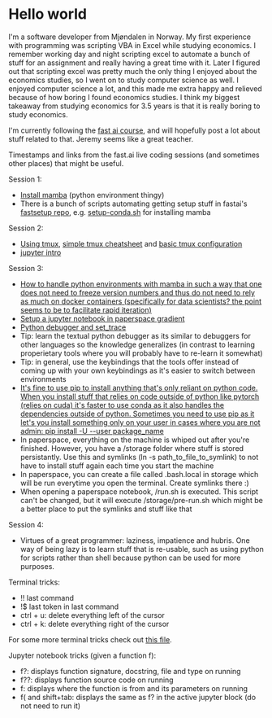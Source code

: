 # Hello world

I'm a software developer from Mjøndalen in Norway. My first experience with programming was scripting VBA in Excel while studying economics. I remember working day and night scripting excel to automate a bunch of stuff for an assignment and really having a great time with it. Later I figured out that scripting excel was pretty much the only thing I enjoyed about the economics studies, so I went on to study computer science as well. I enjoyed computer science a lot, and this made me extra happy and relieved because of how boring I found economics studies. I think my biggest takeaway from studying economics for 3.5 years is that it is really boring to study economics.

I'm currently following the [fast ai course](https://www.fast.ai/), and will hopefully post a lot about stuff related to that. Jeremy seems like a great teacher.

Timestamps and links from the fast.ai live coding sessions (and sometimes other places) that might be useful.

Session 1:

* [Install mamba](https://www.youtube.com/watch?v=56sIyFjihEc&list=PLfYUBJiXbdtSLBPJ1GMx-sQWf6iNhb8mM&index=2&t=32m) (python environment thingy)
* There is a bunch of scripts automating getting setup stuff in fastai's [fastsetup repo](https://github.com/fastai/fastsetup), e.g. [setup-conda.sh](https://github.com/fastai/fastsetup/blob/master/setup-conda.sh) for installing mamba

Session 2:

* [Using tmux](https://www.youtube.com/watch?v=0pWjZByJ3Lk&list=PLfYUBJiXbdtSLBPJ1GMx-sQWf6iNhb8mM&index=2&t=39m), [simple tmux cheatsheet](https://www.themoderncoder.com/simple-tmux-cheatsheet/) and [basic tmux configuration](https://www.themoderncoder.com/basic-tmux-configuration/)
* [jupyter intro](https://www.youtube.com/watch?v=0pWjZByJ3Lk&list=PLfYUBJiXbdtSLBPJ1GMx-sQWf6iNhb8mM&index=2&t=49m)

Session 3:

* [How to handle python environments with mamba in such a way that one does not need to freeze version numbers and thus do not need to rely as much on docker containers (specifically for data scientists? the point seems to be to facilitate rapid iteration)](https://www.youtube.com/watch?v=B6BQiIgiEks&list=PLfYUBJiXbdtSLBPJ1GMx-sQWf6iNhb8mM&index=3&t=12m)
* [Setup a jupyter notebook in paperspace gradient](https://www.youtube.com/watch?v=B6BQiIgiEks&list=PLfYUBJiXbdtSLBPJ1GMx-sQWf6iNhb8mM&index=3&t=21m50s)
* [Python debugger and set_trace](https://www.youtube.com/watch?v=B6BQiIgiEks&list=PLfYUBJiXbdtSLBPJ1GMx-sQWf6iNhb8mM&index=3&t=36m30s)
* Tip: learn the textual python debugger as its similar to debuggers for other languages so the knowledge generalizes (in contrast to learning properietary tools where you will probably have to re-learn it somewhat)
* Tip: in general, use the keybindings that the tools offer instead of coming up with your own keybindings as it's easier to switch between environments
* [It's fine to use pip to install anything that's only reliant on python code. When you install stuff that relies on code outside of python like pytorch (relies on cuda) it's faster to use conda as it also handles the dependencies outside of python. Sometimes you need to use pip as it let's you install something only on your user in cases where you are not admin: pip install -U --user package_name](https://www.youtube.com/watch?v=B6BQiIgiEks&list=PLfYUBJiXbdtSLBPJ1GMx-sQWf6iNhb8mM&index=4&t=46m10s)
* In paperspace, everything on the machine is whiped out after you're finished. However, you have a /storage folder where stuff is stored persistantly. Use this and symlinks (ln -s path_to_file_to_symlink) to not have to install stuff again each time you start the machine
* In paperspace, you can create a file called .bash.local in storage which will be run everytime you open the terminal. Create symlinks there :)
* When opening a paperspace notebook, /run.sh is executed. This script can't be changed, but it will execute /storage/pre-run.sh which might be a better place to put the symlinks and stuff like that

Session 4:

* Virtues of a great programmer: laziness, impatience and hubris. One way of being lazy is to learn stuff that is re-usable, such as using python for scripts rather than shell because python can be used for more purposes.

Terminal tricks:

* !! last command
* !$ last token in last command
* ctrl + u: delete everything left of the cursor
* ctrl + k: delete everything right of the cursor

For some more terminal tricks check out [this file](https://github.com/vskaret/configs/blob/master/bash_notes).

Jupyter notebook tricks (given a function f):

* f?: displays function signature, docstring, file and type on running
* f??: displays function source code on running
* f: displays where the function is from and its parameters on running
* f( and shift+tab: displays the same as f? in the active jupyter block (do not need to run it)
